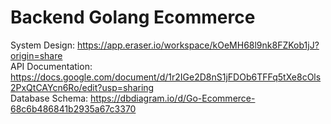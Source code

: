 # Backend Golang Ecommerce

System Design: https://app.eraser.io/workspace/kOeMH68l9nk8FZKob1jJ?origin=share <br>
API Documentation: https://docs.google.com/document/d/1r2IGe2D8nS1jFDOb6TFFq5tXe8cOls2PxQtCAYcn6Ro/edit?usp=sharing <br>
Database Schema: https://dbdiagram.io/d/Go-Ecommerce-68c6b486841b2935a67c3370 <br>
